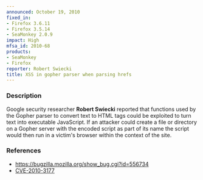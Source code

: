 ```yaml
---
announced: October 19, 2010
fixed_in:
- Firefox 3.6.11
- Firefox 3.5.14
- SeaMonkey 2.0.9
impact: High
mfsa_id: 2010-68
products:
- SeaMonkey
- Firefox
reporter: Robert Swiecki
title: XSS in gopher parser when parsing hrefs
---
```


<h3>Description</h3>

<p>Google security researcher <strong>Robert Swiecki</strong> reported
that functions used by the Gopher parser to convert text to HTML tags
could be exploited to turn text into executable JavaScript.  If an
attacker could create a file or directory on a Gopher server with the
encoded script as part of its name the script would then run in a
victim's browser within the context of the site.</p>

<h3>References</h3>

<ul>
  <li><a href="https://bugzilla.mozilla.org/show_bug.cgi?id=556734">https://bugzilla.mozilla.org/show_bug.cgi?id=556734</a></li>
  <li><a class="ex-ref" href="http://cve.mitre.org/cgi-bin/cvename.cgi?name=CVE-2010-3177">CVE-2010-3177</a></li>
</ul>




